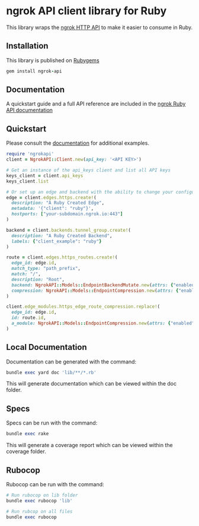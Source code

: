 # ngrok API client library for Ruby

This library wraps the [ngrok HTTP API](https://ngrok.com/docs/api) to make it
easier to consume in Ruby.

## Installation

This library is published on [Rubygems](https://rubygems.org/gems/ngrok-api)

```ruby
gem install ngrok-api
```

## Documentation

A quickstart guide and a full API reference are included in the [ngrok Ruby API documentation](https://ruby-api.docs.ngrok.com)

## Quickstart

Please consult the [documentation](https://ruby-api.docs.ngrok.com) for additional examples.

```ruby
require 'ngrokapi'
client = NgrokAPI::Client.new(api_key: '<API KEY>')

# Get an instance of the api_keys client and list all API keys
keys_client = client.api_keys
keys_client.list

# Or set up an edge and backend with the ability to change your configuration later
edge = client.edges.https.create!(
  description: "A Ruby Created Edge",
  metadata: '{"client": "ruby"}',
  hostports: ["your-subdomain.ngrok.io:443"]
)

backend = client.backends.tunnel_group.create!(
  description: "A Ruby Created Backend",
  labels: {"client_example": "ruby"}
)

route = client.edges.https_routes.create!(
  edge_id: edge.id,
  match_type: "path_prefix",
  match: "/",
  description: "Root",
  backend: NgrokAPI::Models::EndpointBackendMutate.new(attrs: {"enabled": true, "backend_id": backend.id}),
  compression: NgrokAPI::Models::EndpointCompression.new(attrs: {"enabled": true})
)

client.edge_modules.https_edge_route_compression.replace!(
  edge_id: edge.id,
  id: route.id,
  a_module: NgrokAPI::Models::EndpointCompression.new(attrs: {"enabled": false})
)
```

## Local Documentation

Documentation can be generated with the command:

```ruby
bundle exec yard doc 'lib/**/*.rb'
```

This will generate documentation which can be viewed within the doc folder.

## Specs

Specs can be run with the command:

```ruby
bundle exec rake
```

This will generate a coverage report which can be viewed within the coverage folder.

## Rubocop

Rubocop can be run with the command:

```ruby
# Run rubocop on lib folder
bundle exec rubocop 'lib'

# Run rubcop on all files
bundle exec rubocop
```
